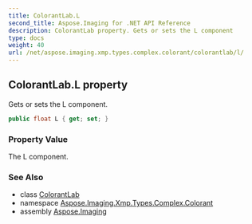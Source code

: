 ```yaml
---
title: ColorantLab.L
second_title: Aspose.Imaging for .NET API Reference
description: ColorantLab property. Gets or sets the L component
type: docs
weight: 40
url: /net/aspose.imaging.xmp.types.complex.colorant/colorantlab/l/
---
```

## ColorantLab.L property

Gets or sets the L component.

```csharp
public float L { get; set; }
```

### Property Value

The L component.

### See Also

* class [ColorantLab](../)
* namespace [Aspose.Imaging.Xmp.Types.Complex.Colorant](../../colorantlab/)
* assembly [Aspose.Imaging](../../../)


